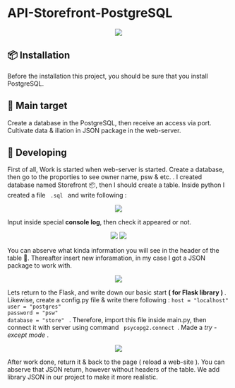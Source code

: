 # API-Storefront-PostgreSQL
<p align="center">
  <img src="https://media.giphy.com/media/UDXM9DS5SBXCr2gsUi/giphy.gif">
</p>
<h2> 📦 Installation </h2>
<p> Before the installation this project, you should be sure that you install PostgreSQL. </p>
<h2> 🎯 Main target </h2>
<p> Create a database in the PostgreSQL, then receive an access via port. Cultivate data & illation in JSON package in the web-server. </p>
<h2> 📩 Developing </h2>
<p> First of all, Work is started when web-server is started. Create a database, then go to the proporties to see owner name, psw & etc. . I created database named Storefront 📦, then I should create a table. Inside python I created a file <code> .sql </code> and write following : </p>
<p align="center">
  <img src="https://sun9-23.userapi.com/impg/sGN9g1vpC81WnOQ1P9s9ycgHxWYcM86xY0Pr-g/7UX_G54DxPk.jpg?size=360x163&quality=96&sign=38007790c3948031a3b47b2e00ac8051&type=album">
</p>
<p> Input inside special <b>console log</b>, then check it appeared or not.  </p>
<p align="center">
<img src="https://sun9-71.userapi.com/impg/Qq4e0D_C-qawZpGHu88Dqaxn5DXCIfIsh6YbLw/eH5Xg4cZZ5A.jpg?size=604x392&quality=96&sign=e63c04e9ec0da7f73244a86202e11523&type=album">
<img src="https://sun9-20.userapi.com/impg/d84-Af97qsUTcXCL8xi0rxEvUKTs6WFM9VGZUQ/UI8yU3fb7G8.jpg?size=604x390&quality=96&sign=0b6aa61e349e7d32f0de5ac50e5d7a5f&type=album">
</p>
<p> You can abserve what kinda information you will see in the header of the table 📩. Thereafter insert new inforamation, in my case I got a JSON package to work with.  </p>
<p align="center">
  <img src="https://sun9-81.userapi.com/impg/CoKl4qdw896bXidKHnx6eWMvrP6_ZXof8igeUA/sCwnoikzdig.jpg?size=604x389&quality=96&sign=f06e9c20549cd74e551868e651f9e9d7&type=album">
</p>
<p> Lets return to the Flask, and write down our basic start <b> ( for Flask library ) </b>. Likewise, create a config.py file & write there following : <code>host = "localhost"
user = "postgres"
password = "psw"
database = "store" </code> . Therefore, import this file inside main.py, then connect it with server using command <code> psycopg2.connect </code>. Made a <i> try - except mode </i> .</p>
<p align="center">
<img src="https://sun9-55.userapi.com/impg/GsYWAqObS7T03QauV1_1od5PEm2iFPRTy4t5iA/mkWxUr1Sil4.jpg?size=604x392&quality=96&sign=59b34892228d84f10f8003f00304ef77&type=album">
</p>
<p> After work done, return it & back to the page ( reload a web-site ). You can abserve that JSON return, however without headers of the table. We add library JSON in our project to make it more realistic.  </p>

